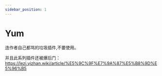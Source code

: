 ```yaml
---
sidebar_position: 1
---
```


# Yum

连作者自己都骂的垃圾插件,不要使用。

并且此系列插件还被爆后门：https://lezi.yizhan.wiki/article/%E5%9C%9F%E7%9A%87%E5%B8%9D%E5%96%B5
